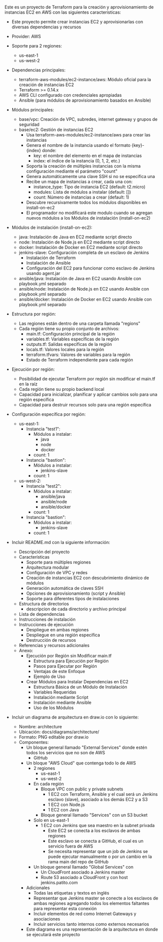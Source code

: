 Este es un proyecto de Terraform para la creación y aprovisionamiento de instancias EC2 en AWS con las siguientes características:

- Este proyecto permite crear instancias EC2 y aprovisionarlas con diversas dependencias y recursos
- Provider: AWS
- Soporte para 2 regiones:
    - us-east-1
    - us-west-2
- Dependencias principales:
    - terraform-aws-modules/ec2-instance/aws: Módulo oficial para la creación de instancias EC2
    - Terraform >= 0.14.x
    - AWS CLI configurado con credenciales apropiadas
    - Ansible (para módulos de aprovisionamiento basados en Ansible)
- Módulos principales:
  - base/vpc: Creación de VPC, subredes, internet gateway y grupos de seguridad
  - base/ec2: Gestión de instancias EC2
    - Usa terraform-aws-modules/ec2-instance/aws para crear las instancias
    - Genera el nombre de la instancia usando el formato {key}-{index} donde:
      - key: el nombre del elemento en el mapa de instancias
      - index: el índice de la instancia (0, 1, 2, etc.)
    - Soporta la creación de múltiples instancias con la misma configuración mediante el parámetro "count"
    - Genera automáticamente una clave SSH si no se especifica una
    - Recibe un mapa de instancias a crear, cada una con:
      - instance_type: Tipo de instancia EC2 (default: t2.micro)
      - modules: Lista de módulos a instalar (default: [])
      - count: Número de instancias a crear (default: 1)
    - Descubre recursivamente todos los módulos disponibles en install-on-ec2
    - El programador no modificará este modulo cuando se agregan nuevos módulos a los Módulos de instalación (install-on-ec2)
- Módulos de instalación (install-on-ec2):
  - java: Instalación de Java en EC2 mediante script directo
  - node: Instalación de Node.js en EC2 mediante script directo
  - docker: Instalación de Docker en EC2 mediante script directo
  - jenkins-slave: Configuración completa de un esclavo de Jenkins
    - Instalación de Terraform
    - Instalación de Ansible
    - Configuración del EC2 para funcionar como esclavo de Jenkins usando agent.jar
  - ansible/java: Instalación de Java en EC2 usando Ansible con playbook.yml separado
  - ansible/node: Instalación de Node.js en EC2 usando Ansible con playbook.yml separado
  - ansible/docker: Instalación de Docker en EC2 usando Ansible con playbook.yml separado
- Estructura por región:
    - Las regiones están dentro de una carpeta llamada "regions"
    - Cada región tiene su propio conjunto de archivos:
        - main.tf: Configuración principal de la región
        - variables.tf: Variables específicas de la región
        - outputs.tf: Salidas específicas de la región
        - locals.tf: Valores locales para la región
        - terraform.tfvars: Valores de variables para la región
        - Estado de Terraform independiente para cada región
- Ejecución por región:
    - Posibilidad de ejecutar Terraform por región sin modificar el main.tf en la raíz
    - Cada región tiene su propio backend local
    - Capacidad para inicializar, planificar y aplicar cambios solo para una región específica
    - Capacidad para destruir recursos solo para una región específica
- Configuración específica por región:
    - us-east-1:
        - Instancia "test1":
            - Módulos a instalar:
                - java
                - node
                - docker
            - count: 1
        - Instancia "bastion":
            - Módulos a instalar:
                - jenkins-slave
            - count: 1
    - us-west-2:
        - Instancia "test2":
            - Módulos a instalar:
                - ansible/java
                - ansible/node
                - ansible/docker
            - count: 1
        - Instancia "bastion":
            - Módulos a instalar:
                - jenkins-slave
            - count: 1
- Incluir README.md con la siguiente información:
  - Descripción del proyecto
  - Características
    - Soporte para múltiples regiones
    - Arquitectura modular
    - Configuración de VPC y redes
    - Creación de instancias EC2 con descubrimiento dinámico de módulos
    - Generación automática de claves SSH
    - Opciones de aprovisionamiento (script y Ansible)
    - Soporte para diferentes tipos de instalaciones
  - Estructura de directorios
  	- descripcion de cada directorio y archivo principal
  - Lista de dependencias
  - Instrucciones de instalación
  - Instrucciones de ejecución
    - Despliegue en ambas regiones
    - Despliegue en una región específica
    - Destrucción de recursos
  - Referencias y recursos adicionales
  - Anexo:
    - Ejecución por Región sin Modificar main.tf
        - Estructura para Ejecución por Región
        - Pasos para Ejecutar por Región
        - Ventajas de este Enfoque
        - Ejemplo de Uso
    - Crear Módulos para Instalar Dependencias en EC2
        - Estructura Básica de un Módulo de Instalación
        - Variables Requeridas
        - Instalación mediante Script
        - Instalación mediante Ansible
        - Uso de los Módulos

- Incluir un diagrama de arquitectura en draw.io con lo siguiente:
  - Nombre: architecture
  - Ubicación: docs/diagrams/architecture/
  - Formato: PNG editable por draw.io
  - Componentes:
    - Un bloque general llamado "External Services" donde estén todos los servicios que no son de AWS
      - GitHub
    - Un bloque "AWS Cloud" que contenga todo lo de AWS
      - 2 regiones
          - us-east-1
          - us-west-2
      - En cada región
        - Bloque VPC con public y private subnets
          - 1 EC2 con Terraform, Ansible y el cual será un Jenkins esclavo (slave), asociado a los demás EC2 y a S3
          - 1 EC2 con Node.js
          - 1 EC2 con Java
        - Bloque general llamado "Services" con un S3 bucket
      - Solo en us-east-1
        - 1 EC2 con Jenkins que sea maestro en la subnet privada
          - Este EC2 se conecta a los esclavos de ambas regiones
          - Este esclavo se conecta a GitHub, el cual es un servicio fuera de AWS
          - Se necesita representar que un job de Jenkins se puede ejecutar manualmente o por un cambio en la rama main del repo de GitHub
      - Un bloque general llamado "Global Services" con
        - Un CloudFront asociado a Jenkins master
        - Route 53 asociado a CloudFront y con host jenkins.patito.com
    - Adicionales
      - Todas las etiquetas y textos en inglés
      - Representar que Jenkins master se conecte a los esclavos de ambas regiones agregando todos los elementos faltantes para representar esta conexión
      - Incluir elementos de red como Internet Gateways y asociaciones
      - Incluir servicios tanto internos como externos necesarios
    - Este diagrama es una representación de la arquitectura en donde se ejecutará este proyecto
